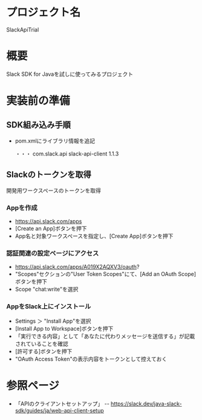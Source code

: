 # プロジェクト名

SlackApiTrial

# 概要

Slack SDK for Javaを試しに使ってみるプロジェクト

# 実装前の準備

## SDK組み込み手順

- pom.xmlにライブラリ情報を追記

	<project xmlns="http://maven.apache.org/POM/4.0.0" xmlns:xsi="http://www.w3.org/2001/XMLSchema-instance" xsi:schemaLocation="http://maven.apache.org/POM/4.0.0 http://maven.apache.org/xsd/maven-4.0.0.xsd">
	  ・・・
	  <dependencies>
	    <dependency>
	      <groupId>com.slack.api</groupId>
	      <artifactId>slack-api-client</artifactId>
	      <version>1.1.3</version>
	    </dependency>
	  </dependencies>
	</project>

## Slackのトークンを取得

開発用ワークスペースのトークンを取得

### Appを作成

- https://api.slack.com/apps
- [Create an App]ボタンを押下
- App名と対象ワークスペースを指定し、[Create App]ボタンを押下

### 認証関連の設定ページにアクセス

- https://api.slack.com/apps/A019X2AQXV3/oauth?
- "Scopes"セクションの"User Token Scopes"にて、[Add an OAuth Scope]ボタンを押下
- Scope "chat:write"を選択

### AppをSlack上にインストール

- Settings ＞ "Install App"を選択
- [Install App to Workspace]ボタンを押下
- 「実行できる内容」として「あなたに代わりメッセージを送信する」が記載されていることを確認
- [許可する]ボタンを押下
- "OAuth Access Token"の表示内容をトークンとして控えておく


# 参照ページ

- 「APIのクライアントセットアップ」
-- https://slack.dev/java-slack-sdk/guides/ja/web-api-client-setup

